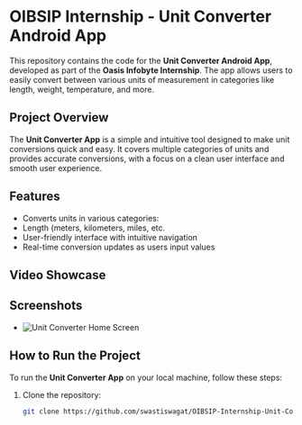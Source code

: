 # OIBSIP Internship - Unit Converter Android App

This repository contains the code for the **Unit Converter Android App**, developed as part of the **Oasis Infobyte Internship**. The app allows users to easily convert between various units of measurement in categories like length, weight, temperature, and more.

## Project Overview

The **Unit Converter App** is a simple and intuitive tool designed to make unit conversions quick and easy. It covers multiple categories of units and provides accurate conversions, with a focus on a clean user interface and smooth user experience.

## Features
- Converts units in various categories:
- Length (meters, kilometers, miles, etc.
- User-friendly interface with intuitive navigation
- Real-time conversion updates as users input values

## Video Showcase



## Screenshots
<!-- Add screenshots of your app here -->
- ![Unit Converter Home Screen](![image](https://github.com/user-attachments/assets/020e5104-e2a4-47f6-9a54-ef05f7e5369d)
)

## How to Run the Project

To run the **Unit Converter App** on your local machine, follow these steps:

1. Clone the repository:
   ```bash
   git clone https://github.com/swastiswagat/OIBSIP-Internship-Unit-Converter-App.git
